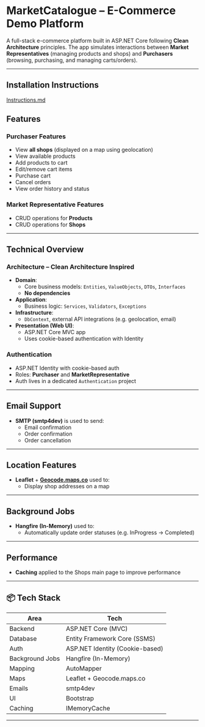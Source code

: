 # MarketCatalogue – E-Commerce Demo Platform

A full-stack e-commerce platform built in ASP.NET Core following **Clean Architecture** principles. The app simulates interactions between **Market Representatives** (managing products and shops) and **Purchasers** (browsing, purchasing, and managing carts/orders).

---

## Installation Instructions
[Instructions.md](./Instructions.md)

## Features

### Purchaser Features
- View **all shops** (displayed on a map using geolocation)
- View available products
- Add products to cart
- Edit/remove cart items
- Purchase cart
- Cancel orders
- View order history and status

### Market Representative Features
- CRUD operations for **Products**
- CRUD operations for **Shops**

---

## Technical Overview

### Architecture – Clean Architecture Inspired
- **Domain**:
  - Core business models: `Entities`, `ValueObjects`, `DTOs`, `Interfaces`
  - **No dependencies**
- **Application**:
  - Business logic: `Services`, `Validators`, `Exceptions`
- **Infrastructure**:
  - `DbContext`, external API integrations (e.g. geolocation, email)
- **Presentation (Web UI)**:
  - ASP.NET Core MVC app
  - Uses cookie-based authentication with Identity

### Authentication
- ASP.NET Identity with cookie-based auth
- Roles: **Purchaser** and **MarketRepresentative**
- Auth lives in a dedicated `Authentication` project

---

## Email Support
- **SMTP (smtp4dev)** is used to send:
  - Email confirmation
  - Order confirmation
  - Order cancellation

---

## Location Features
- **Leaflet** + **[Geocode.maps.co](https://geocode.maps.co/)** used to:
  - Display shop addresses on a map

---

## Background Jobs
- **Hangfire (In-Memory)** used to:
  - Automatically update order statuses (e.g. InProgress → Completed)

---

## Performance
- **Caching** applied to the Shops main page to improve performance

---

## 📦 Tech Stack

| Area             | Tech                             |
|------------------|----------------------------------|
| Backend          | ASP.NET Core (MVC)               |
| Database         | Entity Framework Core (SSMS)     |
| Auth             | ASP.NET Identity (Cookie-based)  |
| Background Jobs  | Hangfire (In-Memory)             |
| Mapping          | AutoMapper                       |
| Maps             | Leaflet + Geocode.maps.co        |
| Emails           | smtp4dev                         |
| UI               | Bootstrap                        |
| Caching          | IMemoryCache                     |

---

